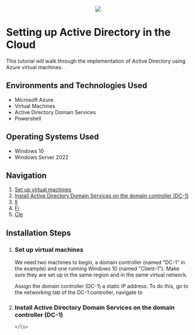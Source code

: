 <p align = "center">
<img src = "https://github.com/banksii/implementing-active-directory/assets/120074266/db900248-87e9-4154-9c8c-e146bd84c007">
</p>

<h1> Setting up Active Directory in the Cloud </h1>

This tutorial will walk through the implementation of Active Directory using Azure virtual machines.


<h2> Environments and Technologies Used </h2>
<ul>
  <li>Microsoft Azure</li>
  <li>Virtual Machines</li>
  <li>Active Directory Domain Services</li>
  <li>Powershell</li>
</ul>

<h2> Operating Systems Used </h2>
<ul><li>Windows 10</li>
    <li>Windows Server 2022</li>
</ul>


<h2> Navigation </h2>
<ol>
    <li><a href = "#step_1">Set up virtual machines</a></li>
    <li><a href = "#step_2">Install Active Directory Domain Services on the domain controller (DC-1)</a></li>
    <li><a href = "#step_3">II</a></li>
    <li><a href = "#step_4">Fi</a></li>
    <li><a href = "#step_5">Cle</a></li>
</ol>


<h2> Installation Steps </h2>

<ol>
  <li><h3 id = "step_1">Set up virtual machines</h3>
		We need two machines to begin, a domain controller (named "DC-1" in the example) and one running Windows 10 (named "Client-1"). Make sure they are set up in the same region and in the same virtual network.

Assign the domain controller (DC-1) a static IP address. To do this, go to the networking tab of the DC-1 controller, navigate to 

  </li>


  <li><h3 id = "step_2">Install Active Directory Domain Services on the domain controller (DC-1)</h3>
		
	</li>




</ol>
